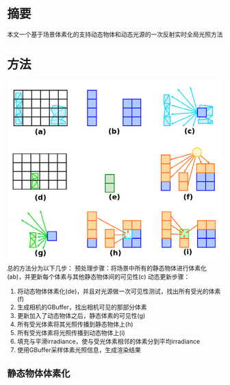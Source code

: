 # 摘要
本文一个基于场景体素化的支持动态物体和动态光源的一次反射实时全局光照方法

# 方法
![](论文/GI/pics/5.png)
总的方法分为以下几步：
预处理步骤：将场景中所有的静态物体进行体素化(ab)，并更新每个体素与其他静态物体间的可见性(c)
动态更新步骤：
1. 将动态物体体素化(de)，并且对光源做一次可见性测试，找出所有受光的体素(f)
2. 生成相机的GBuffer，找出相机可见的那部分体素
3. 更新加入了动态物体之后，静态体素的可见性(g)
4. 所有受光体素将其光照传播到静态物体上(h)
5. 所有受光体素将光照传播到动态物体上(i)
6. 填充与平滑irradiance，使与受光体素相邻的体素分到平均irradiance
7. 使用GBuffer采样体素光照信息，生成渲染结果
## 静态物体体素化
